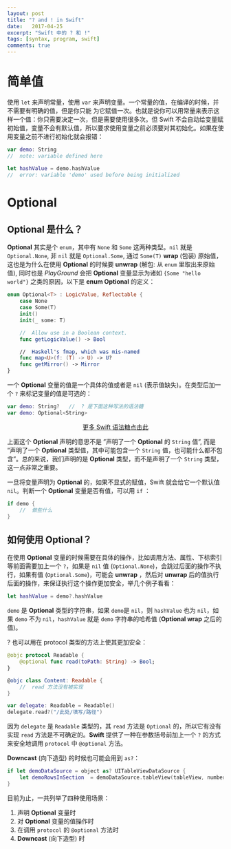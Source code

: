```yaml
---
layout: post
title: "? and ! in Swift"
date:   2017-04-25
excerpt: "Swift 中的 ? 和 !"
tags: [syntax, program, swift]
comments: true
---
```


# 简单值

使用 `let` 来声明常量，使用 `var` 来声明变量。一个常量的值，在编译的时候，并不需要有明确的值，但是你只能 为它赋值一次。也就是说你可以用常量来表示这样一个值：你只需要决定一次，但是需要使用很多次。但 Swift 不会自动给变量赋初始值，变量不会有默认值，所以要求使用变量之前必须要对其初始化。如果在使用变量之前不进行初始化就会报错：

```swift
var demo: String
//	note: variable defined here

let hashValue = demo.hashValue
//	error: variable 'demo' used before being initialized
```

# Optional

## Optional 是什么？

**Optional** 其实是个 `enum`，其中有 `None` 和 `Some` 这两种类型。`nil` 就是 `Optional.None`, 非 `nil` 就是 `Optional.Some`, 通过 `Some(T)` **wrap** (包装) 原始值，这也是为什么在使用 **Optional** 的时候要 **unwrap** (解包: 从 `enum` 里取出来原始值), 同时也是 *PlayGround* 会把 **Optional** 变量显示为诸如 `{Some "hello world"}` 之类的原因，以下是 **enum Optional** 的定义：

```swift
enum Optional<T> : LogicValue, Reflectable {
    case None
    case Some(T)
    init()
    init(_ some: T)

    //	Allow use in a Boolean context.
    func getLogicValue() -> Bool

    //	Haskell's fmap, which was mis-named
    func map<U>(f: (T) -> U) -> U?
    func getMirror() -> Mirror
}
```

一个 **Optional** 变量的值是一个具体的值或者是 `nil` (表示值缺失)。在类型后加一个 `?` 来标记变量的值是可选的：

```swift
var demo: String?	//	? 是下面这种写法的语法糖
var demo: Optional<String>
```

<center><a href = "http://uvwvu.com/syntacticSugarSwift">更多 Swift 语法糖点击此</a></center>

上面这个 **Optional** 声明的意思不是 ”声明了一个 **Optional** 的 `String` 值”, 而是 ”声明了一个 **Optional** 类型值，其中可能包含一个 `String` 值，也可能什么都不包含”。总的来说，我们声明的是 **Optional** 类型，而不是声明了一个 `String` 类型，这一点非常之重要。

一旦将变量声明为 **Optional** 的，如果不显式的赋值，Swift 就会给它一个默认值 `nil`。判断一个 **Optional** 变量是否有值，可以用 `if` ：

```swift
if demo {
	//	做些什么
}
```

## 如何使用 Optional？

在使用 **Optional** 变量的时候需要在具体的操作，比如调用方法、属性、下标索引等前面需要加上一个 `?`，如果是 `nil` 值 (`Optional.None`)，会跳过后面的操作不执行，如果有值 (`Optional.Some`)，可能会 **unwrap** ，然后对 **unwrap** 后的值执行后面的操作，来保证执行这个操作更加安全，举几个例子看看：

```swift
let hashValue = demo?.hashValue
```

`demo` 是 **Optional** 类型的字符串，如果 `demo`是 `nil`，则 `hashValue` 也为 `nil`，如果 `demo` 不为 `nil`，`hashValue` 就是 `demo` 字符串的哈希值 (**Optional wrap** 之后的值)。

? 也可以用在 protocol 类型的方法上使其更加安全：

```swift
@objc protocol Readable {
    @optional func read(toPath: String) -> Bool;
}

@objc class Content: Readable {
    //	read 方法没有被实现
}

var delegate: Readable = Readable()
delegate.read?("/此处/填写/路径")
```
因为 `delegate` 是 `Readable` 类型的，其 `read` 方法是 `Optional` 的，所以它有没有实现 `read` 方法是不可确定的。**Swift** 提供了一种在参数括号前加上一个 `?` 的方式来安全地调用 `protocol` 中 `@optional` 方法。

**Downcast** (向下造型) 的时候也可能会用到 `as?`：

```swift
if let demoDataSource = object as? UITableViewDataSource {
    let demoRowsInSection  = demoDataSource.tableView(tableView, numberOfRowsInSection: 0)
}
```

目前为止，一共列举了四种使用场景：

1. 声明 **Optional** 变量时
2. 对 **Optional** 变量的值操作时
3. 在调用 `protocol` 的 `@optional` 方法时
4. **Downcast** (向下造型) 时

